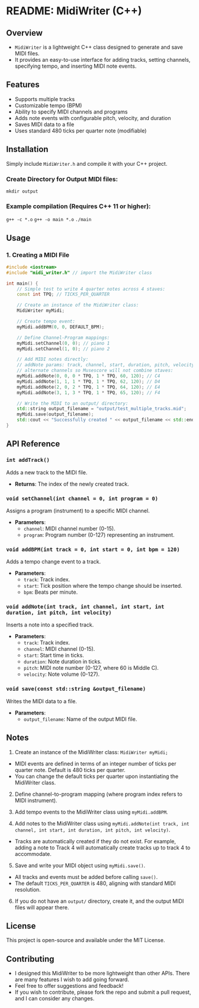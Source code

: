# README: MidiWriter (C++)

## Overview
- `MidiWriter` is a lightweight C++ class designed to generate and save MIDI files.
- It provides an easy-to-use interface for adding tracks, setting channels, specifying tempo, and inserting MIDI note events.

## Features
- Supports multiple tracks
- Customizable tempo (BPM)
- Ability to specify MIDI channels and programs
- Adds note events with configurable pitch, velocity, and duration
- Saves MIDI data to a file
- Uses standard 480 ticks per quarter note (modifiable)

## Installation
Simply include `MidiWriter.h` and compile it with your C++ project.

### Create Directory for Output MIDI files:
`mkdir output`

### Example compilation (Requires C++ 11 or higher):
`g++ -c *.o`
`g++ -o main *.o`
`./main`

## Usage
### 1. Creating a MIDI File
```cpp
#include <iostream>
#include "midi_writer.h" // import the MidiWriter class

int main() {
    // Simple test to write 4 quarter notes across 4 staves:
    const int TPQ; // TICKS_PER_QUARTER

    // Create an instance of the MidiWriter class:
    MidiWriter myMidi;

    // Create tempo event:
    myMidi.addBPM(0, 0, DEFAULT_BPM);

    // Define Channel-Program mappings:
    myMidi.setChannel(0, 0); // piano 1
    myMidi.setChannel(1, 0); // piano 2

    // Add MIDI notes directly:
    // addNote params: track, channel, start, duration, pitch, velocity
    // alternate channels so Musescore will not combine staves:
    myMidi.addNote(0, 0, 0 * TPQ, 1 * TPQ, 60, 120); // C4
    myMidi.addNote(1, 1, 1 * TPQ, 1 * TPQ, 62, 120); // D4
    myMidi.addNote(2, 0, 2 * TPQ, 1 * TPQ, 64, 120); // E4
    myMidi.addNote(3, 1, 3 * TPQ, 1 * TPQ, 65, 120); // F4

    // Write the MIDI to an output/ directory:
    std::string output_filename = "output/test_multiple_tracks.mid";
    myMidi.save(output_filename);
    std::cout << "Successfully created " << output_filename << std::endl;
}
```

## API Reference

### `int addTrack()`
Adds a new track to the MIDI file.
- **Returns**: The index of the newly created track.

### `void setChannel(int channel = 0, int program = 0)`
Assigns a program (instrument) to a specific MIDI channel.
- **Parameters**:
  - `channel`: MIDI channel number (0-15).
  - `program`: Program number (0-127) representing an instrument.

### `void addBPM(int track = 0, int start = 0, int bpm = 120)`
Adds a tempo change event to a track.
- **Parameters**:
  - `track`: Track index.
  - `start`: Tick position where the tempo change should be inserted.
  - `bpm`: Beats per minute.

### `void addNote(int track, int channel, int start, int duration, int pitch, int velocity)`
Inserts a note into a specified track.
- **Parameters**:
  - `track`: Track index.
  - `channel`: MIDI channel (0-15).
  - `start`: Start time in ticks.
  - `duration`: Note duration in ticks.
  - `pitch`: MIDI note number (0-127, where 60 is Middle C).
  - `velocity`: Note volume (0-127).

### `void save(const std::string &output_filename)`
Writes the MIDI data to a file.
- **Parameters**:
  - `output_filename`: Name of the output MIDI file.

## Notes
1. Create an instance of the MidiWriter class: `MidiWriter myMidi;`
- MIDI events are defined in terms of an integer number of ticks per quarter note. Default is 480 ticks per quarter.
- You can change the default ticks per quarter upon instantiating the MidiWriter class.

2. Define channel-to-program mapping (where program index refers to MIDI instrument).

3. Add tempo events to the MidiWriter class using `myMidi.addBPM`.

4. Add notes to the MidiWriter class using `myMidi.addNote(int track, int channel, int start, int duration, int pitch, int velocity)`.
- Tracks are automatically created if they do not exist. For example, adding a note to Track 4 will automatically create tracks up to track 4 to accommodate.

5. Save and write your MIDI object using `myMidi.save()`.
- All tracks and events must be added before calling `save()`.
- The default `TICKS_PER_QUARTER` is 480, aligning with standard MIDI resolution.

6. If you do not have an `output/` directory, create it, and the output MIDI files will appear there.

## License
This project is open-source and available under the MIT License.

## Contributing
- I designed this MidiWriter to be more lightweight than other APIs. There are many features I wish to add going forward.
- Feel free to offer suggestions and feedback!
- If you wish to contribute, please fork the repo and submit a pull request, and I can consider any changes.


